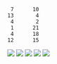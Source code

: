 ```
 7      10
13       4
 4       2
 1      21
 4      18
12      15
```

![](https://i.imgur.com/nh92Hj3.png)
![](https://i.imgur.com/pQwD0m6.png)
![](https://i.imgur.com/qSpCQKQ.png)
![](https://i.imgur.com/aXtQDJg.png)
![](https://i.imgur.com/HgeqkTl.png)
